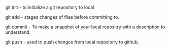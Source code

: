 git init - to initialize a git repository to local

git add - stages changes of files before committing to.

git commit - To make a snapshot of your local repositry with a description to understand.

git push - used to push changes from local repository to github.